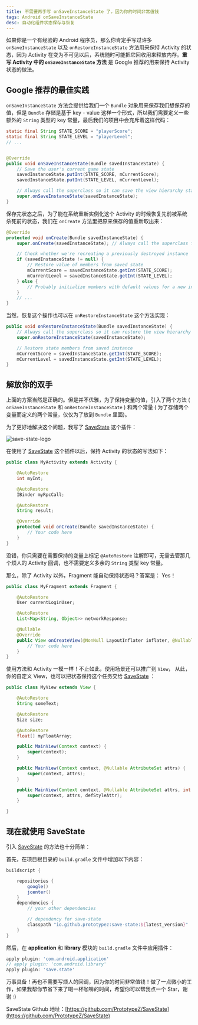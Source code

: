 ```yaml
---
title: 不需要再手写 onSaveInstanceState 了，因为你的时间非常值钱
tags: Android onSaveInstanceState
desc: 自动化组件状态保存与恢复
---
```


如果你是一个有经验的 Android 程序员，那么你肯定手写过许多 `onSaveInstanceState` 以及 `onRestoreInstanceState` 方法用来保持 Activity 的状态，因为 Activity 在变为不可见以后，系统随时可能把它回收用来释放内存。**重写 Activity 中的  `onSaveInstanceState` 方法** 是 Google 推荐的用来保持 Activity 状态的做法。
<!-- More -->

## Google 推荐的最佳实践

`onSaveInstanceState` 方法会提供给我们一个 `Bundle` 对象用来保存我们想保存的值，但是 `Bundle` 存储是基于 key - value 这样一个形式，所以我们需要定义一些额外的 `String` 类型的 key 常量，最后我们的项目中会充斥着这样代码：

```java
static final String STATE_SCORE = "playerScore";
static final String STATE_LEVEL = "playerLevel";
// ...


@Override
public void onSaveInstanceState(Bundle savedInstanceState) {
    // Save the user's current game state
    savedInstanceState.putInt(STATE_SCORE, mCurrentScore);
    savedInstanceState.putInt(STATE_LEVEL, mCurrentLevel);

    // Always call the superclass so it can save the view hierarchy state
    super.onSaveInstanceState(savedInstanceState);
}
```

保存完状态之后，为了能在系统重新实例化这个 Activity 的时候恢复先前被系统杀死前的状态，我们在 `onCreate` 方法里把原来保存的值重新取出来：

```java
@Override
protected void onCreate(Bundle savedInstanceState) {
    super.onCreate(savedInstanceState); // Always call the superclass first

    // Check whether we're recreating a previously destroyed instance
    if (savedInstanceState != null) {
        // Restore value of members from saved state
        mCurrentScore = savedInstanceState.getInt(STATE_SCORE);
        mCurrentLevel = savedInstanceState.getInt(STATE_LEVEL);
    } else {
        // Probably initialize members with default values for a new instance
    }
    // ...
}
```


当然，恢复这个操作也可以在 `onRestoreInstanceState` 这个方法实现：

```java
public void onRestoreInstanceState(Bundle savedInstanceState) {
    // Always call the superclass so it can restore the view hierarchy
    super.onRestoreInstanceState(savedInstanceState);

    // Restore state members from saved instance
    mCurrentScore = savedInstanceState.getInt(STATE_SCORE);
    mCurrentLevel = savedInstanceState.getInt(STATE_LEVEL);
}
```


## 解放你的双手

上面的方案当然是正确的。但是并不优雅，为了保持变量的值，引入了两个方法 ( `onSaveInstanceState` 和 `onRestoreInstanceState` ) 和两个常量 ( 为了存储两个变量而定义的两个常量，仅仅为了放到 `Bundle` 里面)。

为了更好地解决这个问题，我写了 [SaveState](https://github.com/PrototypeZ/SaveState) 这个插件：

![save-state-logo](https://raw.githubusercontent.com/PrototypeZ/SaveState/master/logo.png)

在使用了 [SaveState](https://github.com/PrototypeZ/SaveState) 这个插件以后，保持 Activity 的状态的写法如下：

```java
public class MyActivity extends Activity {

    @AutoRestore
    int myInt;

    @AutoRestore
    IBinder myRpcCall;

    @AutoRestore
    String result;

    @Override
    protected void onCreate(Bundle savedInstanceState) {
        // Your code here
    }
}
```

没错，你只需要在需要保持的变量上标记 `@AutoRestore` 注解即可，无需去管那几个烦人的 Activity 回调，也不需要定义多余的 `String` 类型 key 常量。

那么，除了 Activity 以外，Fragment 能自动保持状态吗？答案是： Yes！

```java
public class MyFragment extends Fragment {

    @AutoRestore
    User currentLoginUser;

    @AutoRestore
    List<Map<String, Object>> networkResponse;

    @Nullable
    @Override
    public View onCreateView(@NonNull LayoutInflater inflater, @Nullable ViewGroup container, @Nullable Bundle savedInstanceState) {
        // Your code here
    }
}
```

使用方法和 Activity 一模一样！不止如此，使用场景还可以推广到 `View`， 从此，你的自定义 View，也可以把状态保持这个任务交给 [SaveState](https://github.com/PrototypeZ/SaveState) ：

```java
public class MyView extends View {

    @AutoRestore
    String someText;

    @AutoRestore
    Size size;

    @AutoRestore
    float[] myFloatArray;

    public MainView(Context context) {
        super(context);
    }

    public MainView(Context context, @Nullable AttributeSet attrs) {
        super(context, attrs);
    }

    public MainView(Context context, @Nullable AttributeSet attrs, int defStyleAttr) {
        super(context, attrs, defStyleAttr);
    }

}
```

## 现在就使用 SaveState

引入 [SaveState](https://github.com/PrototypeZ/SaveState) 的方法也十分简单：

首先，在项目根目录的 `build.gradle` 文件中增加以下内容：

```groovy
buildscript {

    repositories {
        google()
        jcenter()
    }
    dependencies {
        // your other dependencies

        // dependency for save-state
        classpath "io.github.prototypez:save-state:${latest_version}"
    }
}
```

然后，在 **application** 和 **library** 模块的 `build.gradle` 文件中应用插件：

```groovy
apply plugin: 'com.android.application'
// apply plugin: 'com.android.library'
apply plugin: 'save.state'
```

万事具备！再也不需要写烦人的回调，因为你的时间非常值钱！做了一点微小的工作，如果我帮你节省下来了喝一杯咖啡的时间，希望你可以帮我点一个 Star，谢谢 :)


SaveState Github 地址：[https://github.com/PrototypeZ/SaveState](https://github.com/PrototypeZ/SaveState)